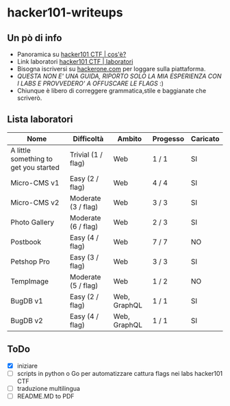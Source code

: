 # hacker101-writeups

## Un pò di info
+ Panoramica su [hacker101 CTF | cos'è?](https://www.hackerone.com/for-hackers/hacker-101)
+ Link laboratori [hacker101 CTF | laboratori](https://ctf.hacker101.com/) 
+ Bisogna iscriversi su [hackerone.com](https://www.hackerone.com/) per loggare sulla piattaforma.
+ *QUESTA NON E' UNA GUIDA, RIPORTO SOLO LA MIA ESPERIENZA CON I LABS E PROVVEDERO' A OFFUSCARE LE FLAGS* :)
+ Chiunque è libero di correggere grammatica,stile e baggianate che scriverò.

## Lista laboratori 

| Nome                                           | Difficoltà                                        | Ambito       | Progesso | Caricato |
| ---------------------------------------------- | ------------------------------------------------- | ------------ | -------- |----------|
| A little something to get you started          | Trivial (1 / flag)                                | Web          | 1 / 1    | SI       |
| Micro-CMS v1                                   | Easy (2 / flag)                                   | Web          | 4 / 4    | SI       |
| Micro-CMS v2                                   | Moderate (3 / flag)                               | Web          | 3 / 3    | SI       |
| Photo Gallery                                  | Moderate (6 / flag)                               | Web          | 2 / 3    | SI       |
| Postbook	                                     | Easy (4 / flag)	                                 | Web          | 7 / 7    | NO       |
| Petshop Pro	                                   | Easy (3 / flag)		                               | Web          | 3 / 3    | SI       |
| TempImage	                                     | Moderate (5 / flag)		                           | Web          | 1 / 2    | NO       |
| BugDB v1	                                     | Easy (2 / flag)		                               | Web, GraphQL | 1 / 1    | SI       |
| BugDB v2	                                     | Easy (4 / flag)		                               | Web, GraphQL | 1 / 1    | SI       |

## ToDo
   * [x] iniziare
   * [ ] scripts in python o Go per automatizzare cattura flags nei labs hacker101 CTF
   * [ ] traduzione multilingua
   * [ ] README.MD to PDF
